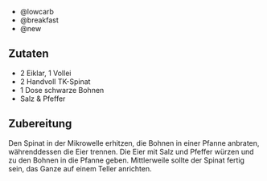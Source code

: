 - @lowcarb
- @breakfast
- @new

## Zutaten
- 2 Eiklar, 1 Vollei
- 2 Handvoll TK-Spinat
- 1 Dose schwarze Bohnen
- Salz & Pfeffer

## Zubereitung
Den Spinat in der Mikrowelle erhitzen, die Bohnen in einer Pfanne anbraten, währenddessen die Eier trennen. Die Eier mit Salz und Pfeffer würzen und zu den Bohnen in die Pfanne geben. Mittlerweile sollte der Spinat fertig sein, das Ganze auf einem Teller anrichten.
